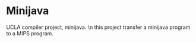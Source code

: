 # Minijava
UCLA compiler project, minijava. \n
this project transfer a minijava program to a MIPS program.
